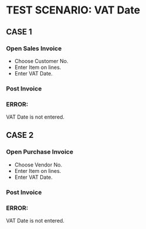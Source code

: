 # TEST SCENARIO: VAT Date

## CASE 1

### Open Sales Invoice

-	Choose Customer No.
-	Enter Item on lines.
-	Enter VAT Date.

### Post Invoice

### ERROR:

VAT Date is not entered.

## CASE 2

### Open Purchase Invoice

-	Choose Vendor No.
-	Enter Item on lines.
-	Enter VAT Date.

### Post Invoice

### ERROR:

VAT Date is not entered.